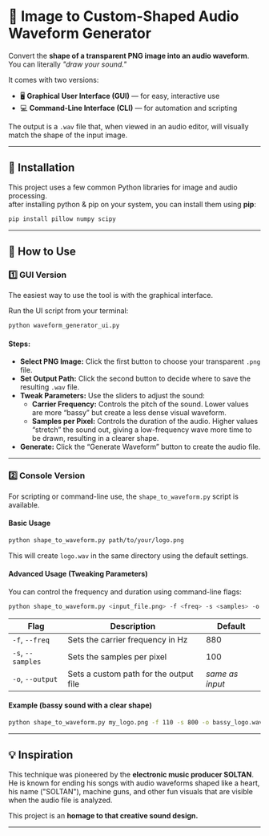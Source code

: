 # 🎵 Image to Custom-Shaped Audio Waveform Generator

Convert the **shape of a transparent PNG image into an audio waveform**.  
You can literally *"draw your sound."*

It comes with two versions:
- 🖥 **Graphical User Interface (GUI)** — for easy, interactive use  
- 💻 **Command-Line Interface (CLI)** — for automation and scripting

The output is a `.wav` file that, when viewed in an audio editor, will visually match the shape of the input image.

---

## 🚀 Installation

This project uses a few common Python libraries for image and audio processing.  
after installing python & pip on your system, you can install them using **pip**:

```bash
pip install pillow numpy scipy
```

---

## 🧠 How to Use

### 1️⃣ GUI Version

The easiest way to use the tool is with the graphical interface.

Run the UI script from your terminal:

```bash
python waveform_generator_ui.py
```

#### Steps:

- **Select PNG Image:** Click the first button to choose your transparent `.png` file.  
- **Set Output Path:** Click the second button to decide where to save the resulting `.wav` file.  
- **Tweak Parameters:** Use the sliders to adjust the sound:  
  - **Carrier Frequency:** Controls the pitch of the sound. Lower values are more “bassy” but create a less dense visual waveform.  
  - **Samples per Pixel:** Controls the duration of the audio. Higher values “stretch” the sound out, giving a low-frequency wave more time to be drawn, resulting in a clearer shape.  
- **Generate:** Click the “Generate Waveform” button to create the audio file.

---

### 2️⃣ Console Version

For scripting or command-line use, the `shape_to_waveform.py` script is available.

#### Basic Usage

```bash
python shape_to_waveform.py path/to/your/logo.png
```

This will create `logo.wav` in the same directory using the default settings.

#### Advanced Usage (Tweaking Parameters)

You can control the frequency and duration using command-line flags:

```bash
python shape_to_waveform.py <input_file.png> -f <freq> -s <samples> -o <output_file.wav>
```

| Flag | Description | Default |
|------|--------------|----------|
| `-f`, `--freq` | Sets the carrier frequency in Hz | 880 |
| `-s`, `--samples` | Sets the samples per pixel | 100 |
| `-o`, `--output` | Sets a custom path for the output file | _same as input_ |

#### Example (bassy sound with a clear shape)

```bash
python shape_to_waveform.py my_logo.png -f 110 -s 800 -o bassy_logo.wav
```

---

## 💡 Inspiration

This technique was pioneered by the **electronic music producer SOLTAN**.  
He is known for ending his songs with audio waveforms shaped like a heart, his name ("SOLTAN"), machine guns, and other fun visuals that are visible when the audio file is analyzed.

This project is an **homage to that creative sound design.**

---
